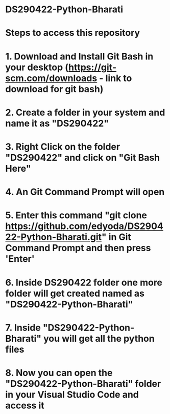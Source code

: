 # DS290422-Python-Bharati

# Steps to access this repository
# 1. Download and Install Git Bash in your desktop  (https://git-scm.com/downloads - link to download for git bash)
# 2. Create a folder in your system and name it as "DS290422"
# 3. Right Click on the folder "DS290422" and click on "Git Bash Here"
# 4. An Git Command Prompt will open
# 5. Enter this command "git clone https://github.com/edyoda/DS290422-Python-Bharati.git" in Git Command Prompt and then press 'Enter'
# 6. Inside DS290422 folder one more folder will get created named as "DS290422-Python-Bharati"
# 7. Inside "DS290422-Python-Bharati" you will get all the python files
# 8. Now you can open the "DS290422-Python-Bharati" folder in your Visual Studio Code and access it
